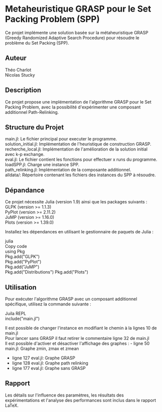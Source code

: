 # Metaheuristique GRASP pour le Set Packing Problem (SPP)
Ce projet implémente une solution basée sur la métaheuristique GRASP (Greedy Randomized Adaptive Search Procedure) pour résoudre le problème du Set Packing (SPP).

## Auteur
Théo Charlot  
Nicolas Stucky  
  
## Description
Ce projet propose une implémentation de l'algorithme GRASP pour le Set Packing Problem, avec la possibilité d'expérimenter une composant additionnel Path-Relinking.  

## Structure du Projet
main.jl: Le fichier principal pour executer le programme.  
solution_initial.jl: Implémentation de l'heuristique de construction GRASP.  
recherche_local.jl: Implémentation de l'amélioration de la solution initial avec k-p exchange.  
eval.jl: Le fichier contient les fonctions pour effectuer x runs du programme.  
loadSPP.jl: Charge une instance SPP.  
path_relinking.jl: Implémentation de la composante additionnel.  
alldata/: Répertoire contenant les fichiers des instances du SPP à résoudre.  

## Dépandance
Ce projet nécessite Julia (version 1.9) ainsi que les packages suivants :  
GLPK (version >= 1.1.3)  
PyPlot (version >= 2.11.2)  
JuMP (version >= 1.16.0)  
Plots (version >= 1.39.0)  

Installez les dépendances en utilisant le gestionnaire de paquets de Julia :  
  
julia  
Copy code  
using Pkg  
Pkg.add("GLPK")  
Pkg.add("PyPlot")  
Pkg.add("JuMP")  
Pkg.add("Distributions")
Pkg.add("Plots")  

## Utilisation
Pour exécuter l'algorithme GRASP avec un composant additionnel spécifique, utilisez la commande suivante :  
  
Juila REPL  
include("main.jl")

Il est possible de changer l'instance en modifiant le chemin à la lignes 10 de main.jl  
Pour lancer sans GRASP il faut retirer le commentaire ligne 32 de main.jl  
Il est possible d'activer et désactiver l'affichage des graphes : - ligne 50 main.jl: Graphe zmin, zmax et zmean  
- ligne 127 eval.jl: Graphe GRASP  
- ligne 128 eval.jl: Graphe path relinking  
- ligne 177 eval.jl: Graphe sans GRASP  
  
## Rapport
Les détails sur l'influence des paramètres, les résultats des expérimentations et l'analyse des performances sont inclus dans le rapport LaTeX.  
  
